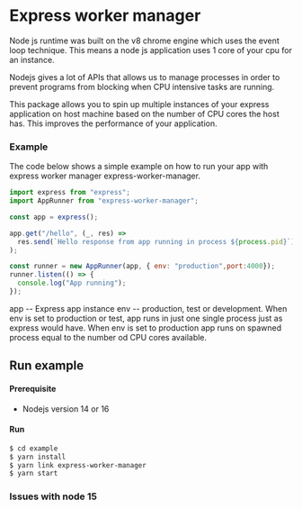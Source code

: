 # Express worker manager

Node js runtime was built on the v8 chrome engine which uses the event loop technique. 
This means a node js application uses 1 core of your cpu for an instance.

Nodejs gives a lot of APIs that allows us to manage processes in order to prevent programs from blocking when CPU intensive tasks are running.


This package allows you to spin up multiple instances of your express application on host machine based on the number of CPU cores the host has. This improves the performance of your application.

### Example 

The code below shows a simple example on how to run your app with express worker manager express-worker-manager.

``` js
import express from "express";
import AppRunner from "express-worker-manager";

const app = express();

app.get("/hello", (_, res) =>
  res.send(`Hello response from app running in process ${process.pid}`)
);

const runner = new AppRunner(app, { env: "production",port:4000});
runner.listen(() => {
  console.log("App running");
});


```

app  -- Express app instance
env -- production, test or development.
When env is set to production or test, app runs in just one single process just as express would have. When env is set to production app runs on spawned process equal to the number od CPU cores available.

## Run example
 #### Prerequisite
 - Nodejs version 14 or 16

#### Run
```sh
$ cd example
$ yarn install
$ yarn link express-worker-manager
$ yarn start

```

### Issues with node 15